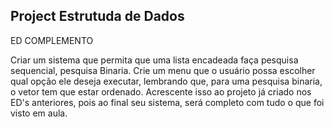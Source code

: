 Project Estrutuda de Dados
---------------------------
ED COMPLEMENTO

Criar um sistema que permita que uma lista encadeada faça pesquisa sequencial, pesquisa
Binaria.
Crie um menu que o usuário possa escolher qual opção ele deseja executar, lembrando que,
para uma pesquisa binaria, o vetor tem que estar ordenado. Acrescente isso ao projeto já
criado nos ED's anteriores, pois ao final seu sistema, será completo com tudo o que foi visto
em aula.
